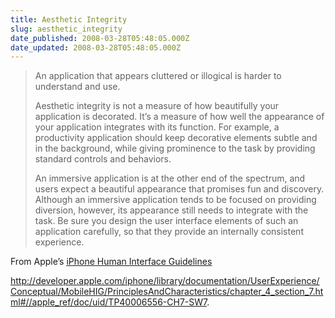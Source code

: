 ```yaml
---
title: Aesthetic Integrity
slug: aesthetic_integrity
date_published: 2008-03-28T05:48:05.000Z
date_updated: 2008-03-28T05:48:05.000Z
---
```


> An application that appears cluttered or illogical is harder to understand and use.
> 
> Aesthetic integrity is not a measure of how beautifully your application is decorated. It’s a measure of how well the appearance of your application integrates with its function. For example, a productivity application should keep decorative elements subtle and in the background, while giving prominence to the task by providing standard controls and behaviors.
> 
> An immersive application is at the other end of the spectrum, and users expect a beautiful appearance that promises fun and discovery. Although an immersive application tends to be focused on providing diversion, however, its appearance still needs to integrate with the task. Be sure you design the user interface elements of such an application carefully, so that they provide an internally consistent experience.

From Apple’s [iPhone Human Interface Guidelines](http://coolx.net/board/upload/develop/MobileHIG.pdf)

http://developer.apple.com/iphone/library/documentation/UserExperience/Conceptual/MobileHIG/PrinciplesAndCharacteristics/chapter_4_section_7.html#//apple_ref/doc/uid/TP40006556-CH7-SW7.
